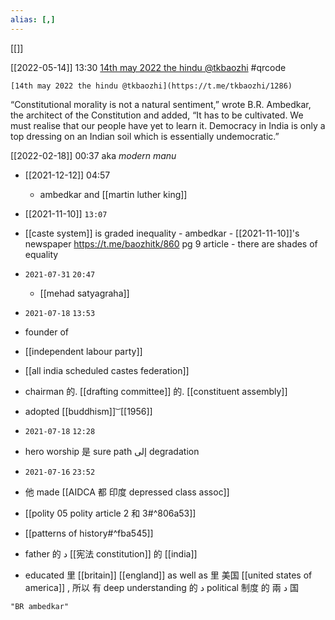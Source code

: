 ```yaml
---
alias: [,]
---
```

[[]]

[[2022-05-14]] 13:30 [14th may 2022 the hindu @tkbaozhi](https://t.me/tkbaozhi/1286)
#qrcode
```qrcode
[14th may 2022 the hindu @tkbaozhi](https://t.me/tkbaozhi/1286)
```
“Constitutional morality is not a natural sentiment,” wrote B.R. Ambedkar, the architect of the Constitution and added, “It has to be cultivated. We must realise that our people have yet to learn it. Democracy in India is only a top dressing on an Indian soil which is essentially undemocratic.”

[[2022-02-18]] 00:37
aka *modern manu*

- [[2021-12-12]] 04:57
	- ambedkar and [[martin luther king]]
- [[2021-11-10]] `13:07`
- [[caste system]] is graded inequality - ambedkar - [[2021-11-10]]'s newspaper https://t.me/baozhitk/860 pg 9 article - there are shades of equality
- `2021-07-31` `20:47`
	- [[mehad satyagraha]]
- `2021-07-18` `13:53`
- founder of
- [[independent labour party]]
- [[all india scheduled castes federation]]
- chairman 的. [[drafting committee]] 的. [[constituent assembly]]
- adopted [[buddhism]]  ͝  [[1956]]
- `2021-07-18` `12:28`
- hero worship 是 sure path إلى degradation 
- `2021-07-16` `23:52`
- 他 made [[AIDCA 都 印度 depressed class assoc]]

- [[polity 05 polity article 2 和 3#^806a53]]
- [[patterns of history#^fba545]]
- father 的 د [[宪法 constitution]] 的 [[india]]
- educated 里 [[britain]] [[england]] as well as 里 美国 [[united states of america]] , 所以 有 deep understanding 的 د political 制度 的 兩 د 国 
```query 2022-02-18 00:37
"BR ambedkar"
```
